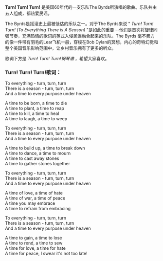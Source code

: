 

**Turn! Turn! Turn!** 是美国60年代的一支乐队The Byrds所演唱的歌曲。乐队共由五人组成，都热爱民谣。

The Byrds是摇滚史上最被低估的乐队之一。对于The Byrds来说 " _Turn! Turn! Turn! (To Everything
There is A Season)_ "是如此的重要 --他们是首次将旋律同强节奏，充满热情的歌词的英式入侵民谣融合起来的乐队。The Byrds
毫不费力的像一件带有羽毛的Lear飞机一般，穿梭在Bob Dylan的冥想，内心的奇特幻觉和整个美国音乐影响范围中，让乡村音乐拥有了更多的听众。

歌词下方是 _Turn! Turn! Turn!钢琴谱_ ，希望大家喜欢。

### Turn! Turn! Turn!歌词：

To everything - turn, turn, turn  
There is a season - turn, turn, turn  
And a time to every purpose under heaven

A time to be born, a time to die  
A time to plant, a time to reap  
A time to kill, a time to heal  
A time to laugh, a time to weep

To everything - turn, turn, turn  
There is a season - turn, turn, turn  
And a time to every purpose under heaven

A time to build up, a time to break down  
A time to dance, a time to mourn  
A time to cast away stones  
A time to gather stones together

To everything - turn, turn, turn  
There is a season - turn, turn, turn  
And a time to every purpose under heaven

A time of love, a time of hate  
A time of war, a time of peace  
A time you may embrace  
A time to refrain from embracing

To everything - turn, turn, turn  
There is a season - turn, turn, turn  
And a time to every purpose under heaven

A time to gain, a time to lose  
A time to rend, a time to sew  
A time for love, a time for hate  
A time for peace, I swear it's not too late!


